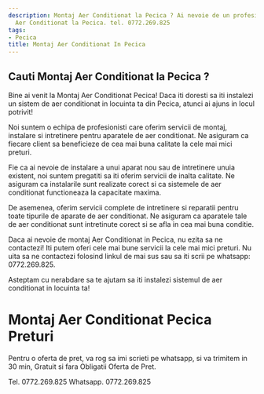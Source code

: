 ```yaml
---
description: Montaj Aer Conditionat la Pecica ? Ai nevoie de un profesionist in Montaj
  Aer Conditionat la Pecica. tel. 0772.269.825
tags:
- Pecica
title: Montaj Aer Conditionat In Pecica
---
```



## Cauti Montaj Aer Conditionat la Pecica ?

Bine ai venit la Montaj Aer Conditionat Pecica! Daca iti doresti sa iti instalezi un sistem de aer conditionat in locuinta ta din Pecica, atunci ai ajuns in locul potrivit!

Noi suntem o echipa de profesionisti care oferim servicii de montaj, instalare si intretinere pentru aparatele de aer conditionat. Ne asiguram ca fiecare client sa beneficieze de cea mai buna calitate la cele mai mici preturi.

Fie ca ai nevoie de instalare a unui aparat nou sau de intretinere unuia existent, noi suntem pregatiti sa iti oferim servicii de inalta calitate. Ne asiguram ca instalarile sunt realizate corect si ca sistemele de aer conditionat functioneaza la capacitate maxima.

De asemenea, oferim servicii complete de intretinere si reparatii pentru toate tipurile de aparate de aer conditionat. Ne asiguram ca aparatele tale de aer conditionat sunt intretinute corect si se afla in cea mai buna conditie.

Daca ai nevoie de montaj Aer Conditionat in Pecica, nu ezita sa ne contactezi! Iti putem oferi cele mai bune servicii la cele mai mici preturi. Nu uita sa ne contactezi folosind linkul de mai sus sau sa iti scrii pe whatsapp: 0772.269.825.

Asteptam cu nerabdare sa te ajutam sa iti instalezi sistemul de aer conditionat in locuinta ta!

# Montaj Aer Conditionat Pecica Preturi
Pentru o oferta de pret, va rog sa imi scrieti pe whatsapp, si va trimitem in 30 min, Gratuit si fara Obligatii Oferta de Pret.

Tel. 0772.269.825
Whatsapp. 0772.269.825